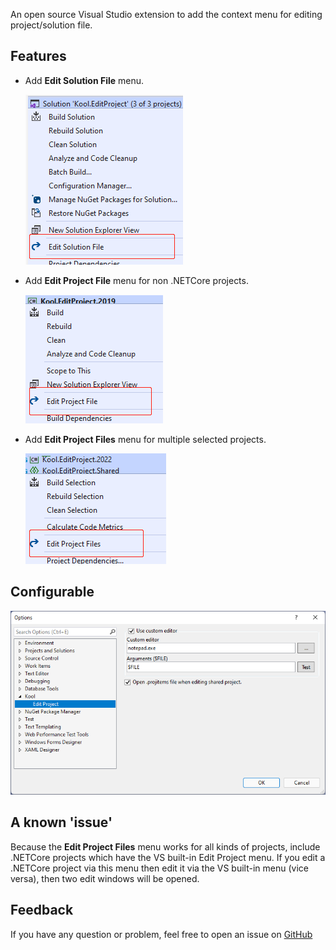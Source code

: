 An open source Visual Studio extension to add the context menu for editing project/solution file.

## Features
- Add **Edit Solution File** menu.

    ![Edit Solution Screenshot](Screenshots/Solution.png)

- Add **Edit Project File** menu for non .NETCore projects.

    ![Edit Single Project Screenshot](Screenshots/SingleProject.png)
    
- Add **Edit Project Files** menu for multiple selected projects.
  
    ![Edit Multiple Projects Screenshot](Screenshots/MultipleProjects.png)

## Configurable

![Configurable](Screenshots/Options.png)

## A known 'issue'

Because the **Edit Project Files** menu works for all kinds of projects, include .NETCore projects which have the VS built-in Edit Project menu.
If you edit a .NETCore project via this menu then edit it via the VS built-in menu (vice versa), then two edit windows will be opened.

## Feedback

If you have any question or problem, feel free to open an issue on [GitHub](https://github.com/heku/kool.editproject)